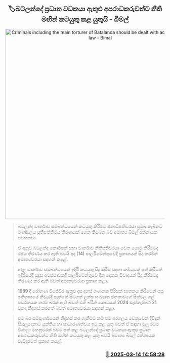 <p align='center'><b><h2 align='center' title='Criminals including the main torturer of Batalanda should be dealt with according to the law - Bimal'>🏷බටලන්දේ ප්‍රධාන වධකයා ඇතුළු අපරාධකරුවන්ට නීති මඟින් කටයුතු කළ යුතුයි - බිමල්</h2></b></p>
<p align='center'><img src='https://helakuru.sgp1.cdn.digitaloceanspaces.com/esana/images/lib/bimal-rathnayake-parliment-nn.jpg' width='600' alt='Criminals including the main torturer of Batalanda should be dealt with according to the law - Bimal'></p>

> බටලන්ද වාර්තාව සම්බන්ධයෙන් කටයුතු කිරීමට ජනාධිපතිවරයා ප්‍රමුඛ කැබිනට් මණ්ඩලය ප්‍රතිපත්තිමය තීරණයක් ගෙන තිබෙන බව අමාත්‍ය බිමල් රත්නායක පවසනවා.

> ඒ අනුව බටලන්ද කොමිෂන් සභා වාර්තාව නීතිපතිවරයා වෙත යොමු කිරීමටද රජය තීරණය කර ඇති බවයි අද (14) පාර්ලිමේන්තුවේදී ප්‍රකාශයක් සිදු කරමින් අමාත්‍යවරයා සඳහන් කළේ.

> අදාළ වාර්තාව සම්බන්ධයෙන් ඉදිරි කටයුතු සිදු කිරිම සදහා කමිටුවක් පත් කිරීමත් ඉදිරියේදී සුදුසු අවස්ථාවකදී පාර්ලිමේන්තුවේ දින දෙකක විවාදයක් සිදු කිරීමටද තීරණය කර ඇති බවත් අමාත්‍යවරයා ප්‍රකාශ කළා.

> 1989 දී රෝහණ විජේවීර ඇතුළු දස දහස් ගණනක පිරිසක් ඝාතනය කිරීමෙන් පසු ඉතිහාසයේ නිවැරදි පැත්තේ සිටගත් ලක්ෂ සංඛ්‍යාත ජනතාවගේ සිත්වල ගල් පර්වතයක තරම් බරක් ඇති බවත් එහි බරින් කොටසක් 2024 සැප්තැම්බර් 21 වනදා නිදහස් කරගත් බවත් අමාත්‍යවරයා සඳහන් කළා.

> එම බර සම්පූර්ණයෙන් නිදහස් කර ගැනීමට නම් එම අරගලය වෙනුවෙන් දිවිදුන් සියලුදෙනාට යුක්තිය හා සාධාරණත්වය ඉටු කළ යුතු බවත් ඒ සඳහා මුලු රටම විශාලා මහනුවරක් බවට පත් කළ බටලන්දේ ප්‍රධාන වධකයා ඇතුළු ප්‍රධාන අපරාධකරුවන්ට නීති මඟින් කටයුතු කළ යුතු බවයි අමාත්‍ය බිමල් රත්නායක වැඩිදුරටත් ප්‍රකාශ කළේ.



<h3 align='right'><a href='https://www.helakuru.lk/esana/p/108323/'>📅 2025-03-14 14:58:28</a></h3>
